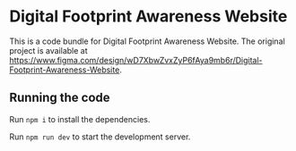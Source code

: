 
  # Digital Footprint Awareness Website

  This is a code bundle for Digital Footprint Awareness Website. The original project is available at https://www.figma.com/design/wD7XbwZvxZyP6fAya9mb6r/Digital-Footprint-Awareness-Website.

  ## Running the code

  Run `npm i` to install the dependencies.

  Run `npm run dev` to start the development server.
  